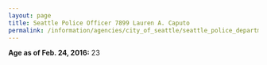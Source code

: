 ```yaml
---
layout: page
title: Seattle Police Officer 7899 Lauren A. Caputo
permalink: /information/agencies/city_of_seattle/seattle_police_department/copbook/7899/
---
```


**Age as of Feb. 24, 2016:** 23
